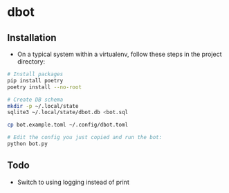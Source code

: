 # dbot

## Installation

* On a typical system within a virtualenv, follow these steps in the project directory:

```sh
# Install packages
pip install poetry
poetry install --no-root

# Create DB schema
mkdir -p ~/.local/state
sqlite3 ~/.local/state/dbot.db <bot.sql

cp bot.example.toml ~/.config/dbot.toml

# Edit the config you just copied and run the bot:
python bot.py
```

## Todo

- Switch to using logging instead of print
